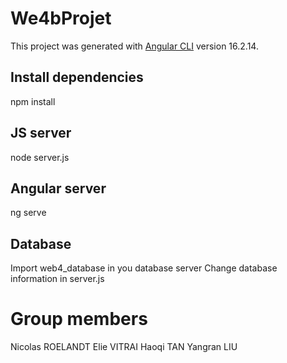 # We4bProjet

This project was generated with [Angular CLI](https://github.com/angular/angular-cli) version 16.2.14.


## Install dependencies

npm install

## JS server

node server.js

## Angular server

ng serve

## Database

Import web4_database in you database server
Change database information in server.js

# Group members
Nicolas ROELANDT 
Elie VITRAI 
Haoqi TAN
Yangran LIU